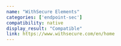 ```yaml
---
name: "WithSecure Elements"
categories: ['endpoint-sec']
compatibility: native
display_result: "Compatible"
link: https://www.withsecure.com/en/home
---
```

